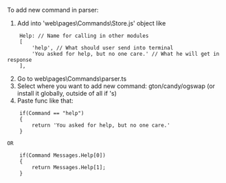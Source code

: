 To add new command in parser:
1) Add into 'web\pages\Commands\Store.js' object like
```
    Help: // Name for calling in other modules
    [
        'help', // What should user send into terminal
        'You asked for help, but no one care.' // What he will get in response
    ],
```
2) Go to web\pages\Commands\parser.ts
3) Select where you want to add new command: gton/candy/ogswap (or install it globally, outside of all if 's)
3) Paste func like that:
```
    if(Command == "help")
    {
        return 'You asked for help, but no one care.'
    }
```
    OR
```
    if(Command Messages.Help[0])
    {
        return Messages.Help[1];
    }
```
